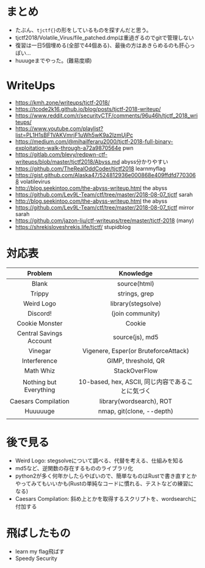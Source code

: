 # まとめ

- たぶん、`tjctf{}`の形をしているものを探すんだと思う。
- tjctf2018/Volatile_Virus/file_patched.dmpは重過ぎるのでgitで管理しない
- 復習は一日5個埋める(全部で44個ある)、最後の方はあきらめるのも肝心っぽい…
- huuugeまでやった。(難易度順)

# WriteUps
- https://kmh.zone/writeups/tjctf-2018/
- https://tcode2k16.github.io/blog/posts/tjctf-2018-writeup/
- https://www.reddit.com/r/securityCTF/comments/96u46h/tjctf_2018_writeups/
- https://www.youtube.com/playlist?list=PL1H1sBF1VAKVmrjF1uWh5wK9a2IzmUjPc
- https://medium.com/@mihailferaru2000/tjctf-2018-full-binary-exploitation-walk-through-a72a9870564e pwn
- https://gitlab.com/blevy/redpwn-ctf-writeups/blob/master/tjctf2018/Abyss.md abyss分かりやすい
- https://github.com/TheRealOddCoder/tjctf2018 learnmyflag
- https://gist.github.com/Alaska47/524812936e000868e409ffdfd7703068 volatilevirus
- http://blog.seekintoo.com/the-abyss-writeup.html the abyss
- https://github.com/Lev9L-Team/ctf/tree/master/2018-08-07_tjctf sarah
- http://blog.seekintoo.com/the-abyss-writeup.html the abyss
- https://github.com/Lev9L-Team/ctf/tree/master/2018-08-07_tjctf mirror sarah
- https://github.com/jazon-liu/ctf-writeups/tree/master/tjctf-2018 (many)
- https://shrekisloveshrekis.life/tjctf/ stupidblog


# 対応表
| Problem | Knowledge |
|:-------:|:---------:|
| Blank | source(html) |
| Trippy | strings, grep |
| Weird Logo | library(stegsolve) |
| Discord! | (join community) |
| Cookie Monster | Cookie |
| Central Savings Account | source(js), md5 |
| Vinegar | Vigenere, Esper(or BruteforceAttack) |
| Interference | GIMP, threshold, QR |
| Math Whiz | StackOverFlow |
| Nothing but Everything | 10-based, hex, ASCII, 同じ内容であることに気づく | 
| Caesars Compilation | library(wordsearch), ROT |
| Huuuuuge | nmap, git(clone, --depth) |
|  ||

# 後で見る
- Weird Logo: stegsolveについて調べる、代替を考える、仕組みを知る
- md5など、逆関数の存在するもののライブラリ化
- python2が多く何年かしたらやばいので、簡単なものはRustで書き直すとかやってみてもいいかも(Rustの単純なコードに慣れる、テストなどの練習になる)
- Caesars Compilation: 斜め上とかを取得するスクリプトを、wordsearchに付加する

# 飛ばしたもの
- learn my flag飛ばす
- Speedy Security
